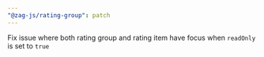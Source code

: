 ```yaml
---
"@zag-js/rating-group": patch
---
```


Fix issue where both rating group and rating item have focus when `readOnly` is set to `true`
